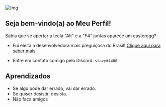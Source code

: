 
![Img](https://media.discordapp.net/attachments/1076998151631810661/1078244948899545109/Readme.md_05C4FB1.png)

## Seja bem-vindo(a) ao Meu Perfil!

Sabia que se apertar a tecla "Alt" e a "F4" juntas aparece um easteregg?

- Fui eleita a desenvolvedora mais preguiçosa do Brasil! [Clique aqui para saber mais](https://youtu.be/dQw4w9WgXcQ?t=84)

- Entre em contato comigo pelo Discord: `stazy#4400`
## Aprendizados

- Se algo pode dar errado, vai dar errado.
- Se quiser desistir, desista.
- Não faça amigos

